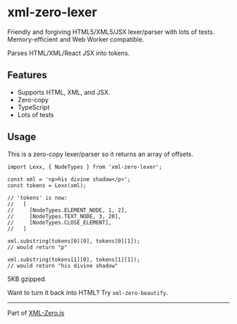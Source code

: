 # xml-zero-lexer

Friendly and forgiving HTML5/XML5/JSX lexer/parser with lots of tests. Memory-efficient and Web Worker compatible.

Parses HTML/XML/React JSX into tokens.

## Features

- Supports HTML, XML, and JSX.
- Zero-copy
- TypeScript
- Lots of tests

## Usage

This is a zero-copy lexer/parser so it returns an array of offsets.

    import Lexx, { NodeTypes } from 'xml-zero-lexer';

    const xml = '<p>his divine shadow</p>';
    const tokens = Lexx(xml);

    // 'tokens' is now:
    //   [
    //     [NodeTypes.ELEMENT_NODE, 1, 2],
    //     [NodeTypes.TEXT_NODE, 3, 20],
    //     [NodeTypes.CLOSE_ELEMENT],
    //   ]

    xml.substring(tokens[0][0], tokens[0][1]);
    // would return "p"

    xml.substring(tokens[1][0], tokens[1][1]);
    // would return "his divine shadow"

5KB gzipped.

Want to turn it back into HTML? Try `xml-zero-beautify`.

---

Part of [XML-Zero.js](https://github.com/holloway/xml-zero.js)
